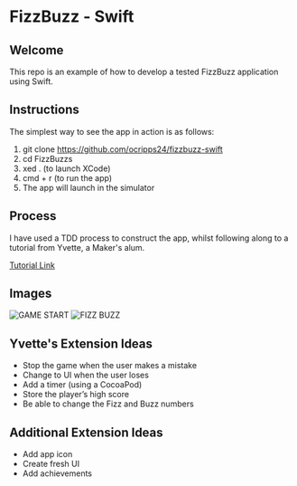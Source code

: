 # FizzBuzz - Swift

## Welcome

This repo is an example of how to develop a tested FizzBuzz application using Swift.

## Instructions

The simplest way to see the app in action is as follows:
1. git clone https://github.com/ocripps24/fizzbuzz-swift
2. cd FizzBuzzs
3. xed . (to launch XCode)
4. cmd + r (to run the app)
5. The app will launch in the simulator

## Process

I have used a TDD process to construct the app, whilst following along to a tutorial from Yvette, a Maker's alum.

[Tutorial Link](https://medium.com/@ynzc/getting-started-with-tdd-in-swift-2fab3e07204b)

## Images

![GAME START](https://imgur.com/TYzfynw.png)
![FIZZ BUZZ](https://imgur.com/kWRQWJa.png)

## Yvette's Extension Ideas

* Stop the game when the user makes a mistake
* Change to UI when the user loses
* Add a timer (using a CocoaPod)
* Store the player’s high score
* Be able to change the Fizz and Buzz numbers

## Additional Extension Ideas

* Add app icon
* Create fresh UI
* Add achievements
